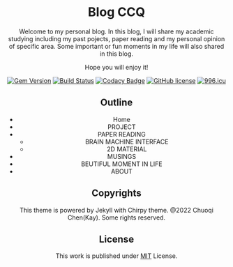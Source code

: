 <div align="center">

  # Blog CCQ

 Welcome to my personal blog. In this blog, I will share my academic studying including my past pojects, paper reading and my personal opinion of specific area. Some important or fun moments in my life will also shared in this blog. 

 Hope you will enjoy it!

  [![Gem Version](https://img.shields.io/gem/v/jekyll-theme-chirpy?color=brightgreen)](https://rubygems.org/gems/jekyll-theme-chirpy)
  [![Build Status](https://github.com/cotes2020/jekyll-theme-chirpy/workflows/build/badge.svg?branch=master&event=push)](https://github.com/cotes2020/jekyll-theme-chirpy/actions?query=branch%3Amaster+event%3Apush)
  [![Codacy Badge](https://app.codacy.com/project/badge/Grade/4e556876a3c54d5e8f2d2857c4f43894)](https://www.codacy.com/gh/cotes2020/jekyll-theme-chirpy/dashboard?utm_source=github.com&amp;utm_medium=referral&amp;utm_content=cotes2020/jekyll-theme-chirpy&amp;utm_campaign=Badge_Grade)
  [![GitHub license](https://img.shields.io/github/license/cotes2020/jekyll-theme-chirpy.svg)](https://github.com/cotes2020/jekyll-theme-chirpy/blob/master/LICENSE)
  [![996.icu](https://img.shields.io/badge/link-996.icu-%23FF4D5B.svg)](https://996.icu)


## Outline

- Home
- PROJECT
- PAPER READING
  - BRAIN MACHINE INTERFACE
  - 2D MATERIAL
- MUSINGS
- BEUTIFUL MOMENT IN LIFE
- ABOUT


## Copyrights

This theme is powered by Jekyll with Chirpy theme. 
@2022 Chuoqi Chen(Kay). Some rights reserved.

## License

This work is published under [MIT](https://github.com/cotes2020/jekyll-theme-chirpy/blob/master/LICENSE) License.

<!-- ReadMe links -->

[jb]: https://www.jetbrains.com/?from=jekyll-theme-chirpy
[cn-donation]: https://cotes.gitee.io/alipay-wechat-donation/